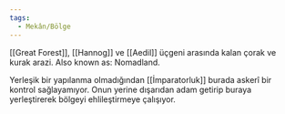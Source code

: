 ```yaml
---
tags:
  - Mekân/Bölge
---  
```

  
[[Great Forest]], [[Hannog]] ve [[Aedil]] üçgeni arasında kalan çorak ve kurak arazi. Also known as: Nomadland.  
  
Yerleşik bir yapılanma olmadığından [[İmparatorluk]] burada askerî bir kontrol sağlayamıyor. Onun yerine dışarıdan adam getirip buraya yerleştirerek bölgeyi ehlileştirmeye çalışıyor.